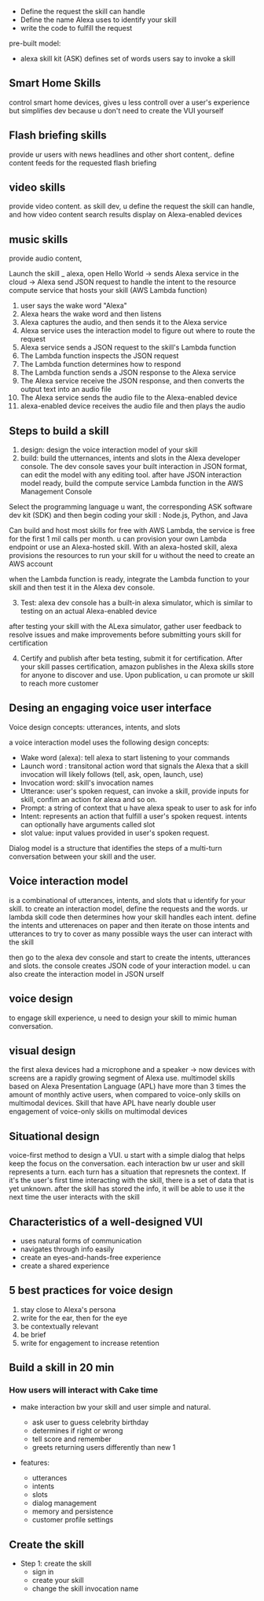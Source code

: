 - Define the request the skill can handle
- Define the name Alexa uses to identify your skill
- write the code to fulfill the request


pre-built model:
- alexa skill kit (ASK) defines set of words users say to invoke a skill

## Smart Home Skills
control smart home devices, gives u less controll over a user's experience but simplifies dev because u don't need to create the VUI yourself

## Flash briefing skills
provide ur users with news headlines and other short content,. define content feeds for the requested flash briefing

## video skills
provide video content. as skill dev, u define the request the skill can handle, and how video content search results display on Alexa-enabled devices

## music skills
provide audio content,

Launch the skill _ alexa, open Hello World -> sends Alexa service in the cloud -> Alexa send JSON request to handle the intent to the resource compute service that hosts your skill (AWS Lambda function)

1. user says the wake word "Alexa"
2. Alexa hears the wake word and then listens
3. Alexa captures the audio, and then sends it to the Alexa service
4. Alexa service uses the interaction model to figure out where to route the request
5. Alexa service sends a JSON request to the skill's Lambda function
6. The Lambda function inspects the JSON request
7. The Lambda function determines how to respond
8. The Lambda function sends a JSON response to the Alexa service
9. The Alexa service receive the JSON response, and then converts the output text into an audio file
10. The Alexa service sends the audio file to the Alexa-enabled device
11. alexa-enabled device receives the audio file and then plays the audio

## Steps to build a skill
1. design: design the voice interaction model of your skill
2. build: build the utternances, intents and slots in the Alexa developer console. The dev console saves your built interaction in JSON format, can edit the model with any editing tool. after have JSON interaction model ready, build the compute service Lambda function in the AWS Management Console

Select the programming language u want, the corresponding ASK software dev kit (SDK) and then begin coding your skill : Node.js, Python, and Java

Can build and host most skills for free with AWS Lambda, the service is free for the first 1 mil calls per month. u can provision your own Lambda endpoint or use an Alexa-hosted skill. With an alexa-hosted skill, alexa provisions the resources to run your skill for u without the need to create an AWS account

when the Lambda function is ready, integrate the Lambda function to your skill and then test it in the Alexa dev console. 

3. Test: alexa dev console has a built-in alexa simulator, which is similar to testing on an actual Alexa-enabled device

after testing your skill with the ALexa simulator, gather user feedback to resolve issues and make improvements before submitting yours skill for certification

4. Certify and publish
after beta testing, submit it for certification. After your skill passes certification, amazon publishes in the Alexa skills store for anyone to discover and use. Upon publication, u can promote ur skill to reach more customer



## Desing an engaging voice user interface

Voice design concepts: utterances, intents, and slots

a voice interaction model uses the following design concepts:

- Wake word (alexa): tell alexa to start listening to your commands
- Launch word : transitonal action word that signals the Alexa that a skill invocation will likely follows (tell, ask, open, launch, use)
- Invocation word: skill's invocation names
- Utterance: user's spoken request, can invoke a skill, provide inputs for skill, confim an action for alexa and so on. 
- Prompt: a string of context that u have alexa speak to user to ask for info
- Intent: represents an action that fulfill a user's spoken request. intents can optionally have arguments called slot
- slot value: input values provided in user's spoken request.

Dialog model is a structure that identifies the steps of a multi-turn conversation between your skill and the user.

## Voice interaction model

is a combinational of utterances, intents, and slots that u identify for your skill. to create an interaction model, define the requests and the words. ur lambda skill code then determines how your skill handles each intent. define the intents and utterenaces on paper and then iterate on those intents and utterances to try to cover as many possible ways the user can interact with the skill

then go to the alexa dev console and start to create the intents, utterances and slots. the console creates JSON code of your interaction model. u can also create the interaction model in JSON urself 

## voice design

to engage skill experience, u need to design your skill to mimic human conversation.

## visual design

the first alexa devices had a microphone and a speaker -> now devices with screens are a rapidly growing segment of Alexa use. multimodel skills based on Alexa Presentation Language (APL) have more than 3 times the amount of monthly active users, when compared to voice-only skills on multimodal devices. Skill that have APL have nearly double user engagement of voice-only skills on multimodal devices

## Situational design

voice-first method to design a VUI. u start with a simple dialog that helps keep the focus on the conversation. each interaction bw ur user and skill represents a turn. each turn has a situation that represnets the context. If it's the user's first time interacting with the skill, there is a set of data that is yet unknown. after the skill has stored the info, it will be able to use it the next time the user interacts with the skill

## Characteristics of a well-designed VUI  
- uses natural forms of communication
- navigates through info easily
- create an eyes-and-hands-free experience
- create a shared experience

## 5 best practices for voice design

1. stay close to Alexa's persona
2. write for the ear, then for the eye
3. be contextually relevant
4. be brief
5. write for engagement to increase retention

## Build a skill in 20 min

### How users will interact with Cake time

- make interaction bw your skill and user simple and natural.
    - ask user to guess celebrity birthday
    - determines if right or wrong
    - tell score and remember
    - greets returning users differently than new 1

- features:
    - utterances
    - intents
    - slots
    - dialog management
    - memory and persistence
    - customer profile settings

## Create the skill

- Step 1: create the skill
    - sign in
    - create your skill
    - change the skill invocation name

